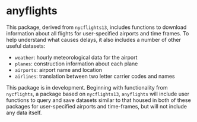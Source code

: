 # anyflights

This package, derived from `nycflights13`, includes functions to download information about all flights for user-specified airports and time frames. To help understand 
what causes delays, it also includes a number of other useful datasets:

* `weather`: hourly meteorological data for the airport
* `planes`: construction information about each plane
* `airports`: airport name and location
* `airlines`: translation between two letter carrier codes and names

This package is in development. Beginning with functionality from `nycflights`, a package based on `nycflights13`, `anyflights` will include user functions to query and save datasets similar to that housed in both of these packages for user-specified airports and time-frames, but will not include any data itself.
